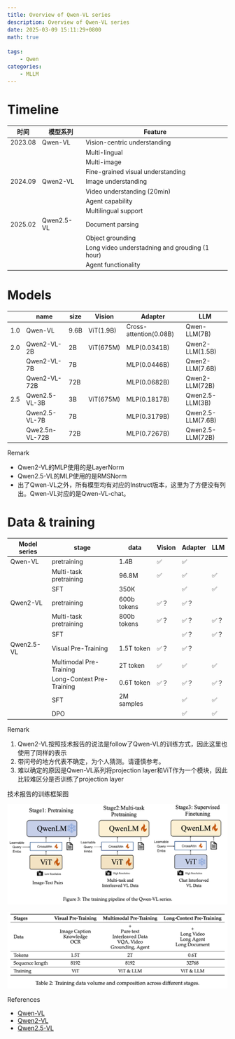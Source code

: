 ```yaml
---
title: Overview of Qwen-VL series
description: Overview of Qwen-VL series
date: 2025-03-09 15:11:29+0800
math: true

tags: 
    - Qwen
categories:
    - MLLM 
---
```


# Timeline

| 时间    | 模型系列   | Feature                                        |
|---------|------------|------------------------------------------------|
| 2023.08 | Qwen-VL    | Vision-centric understanding                   |
|         |            | Multi-lingual                                  |
|         |            | Multi-image                                    |
|         |            | Fine-grained visual understanding              |
| 2024.09 | Qwen2-VL   | Image understanding                            |
|         |            | Video understanding (20min)                    |
|         |            | Agent capability                               |
|         |            | Multilingual support                           |
| 2025.02 | Qwen2.5-VL | Document parsing                               |
|         |            | Object grounding                               |
|         |            | Long video understadning and grouding (1 hour) |
|         |            | Agent functionality                            |

# Models

|     | name           | size | Vision    | Adapter                | LLM               |
|-----|----------------|------|-----------|------------------------|-------------------|
| 1.0 | Qwen-VL        | 9.6B | ViT(1.9B) | Cross-attention(0.08B) | Qwen-LLM(7B)      |
| 2.0 | Qwen2-VL-2B    | 2B   | ViT(675M) | MLP(0.0341B)           | Qwen2-LLM(1.5B)   |
|     | Qwen2-VL-7B    | 7B   |           | MLP(0.0446B)           | Qwen2-LLM(7.6B)   |
|     | Qwen2-VL-72B   | 72B  |           | MLP(0.0682B)           | Qwen2-LLM(72B)    |
| 2.5 | Qwen2.5-VL-3B  | 3B   | ViT(675M) | MLP(0.1817B)           | Qwen2.5-LLM(3B)   |
|     | Qwen2.5-VL-7B  | 7B   |           | MLP(0.3179B)           | Qwen2.5-LLM(7.6B) |
|     | Qwe2.5n-VL-72B | 72B  |           | MLP(0.7267B)           | Qwen2.5-LLM(72B)  |

Remark

- Qwen2-VL的MLP使用的是LayerNorm
- Qwen2.5-VL的MLP使用的是RMSNorm
- 出了Qwen-VL之外，所有模型均有对应的Instruct版本，这里为了方便没有列出。Qwen-VL对应的是Qwen-VL-chat。

# Data & training

| Model series | stage                     | data        | Vision | Adapter | LLM |
|--------------|---------------------------|-------------|--------|---------|-----|
| Qwen-VL      | pretraining               | 1.4B        | ✅      | ✅       |     |
|              | Multi-task pretraining    | 96.8M       | ✅      | ✅       | ✅   |
|              | SFT                       | 350K        |        | ✅       | ✅   |
| Qwen2-VL     | pretraining               | 600b tokens | ✅？    | ✅？     |     |
|              | Multi-task pretraining    | 800b tokens | ✅？    | ✅？     | ✅？ |
|              | SFT                       |             |        | ✅？     | ✅？ |
| Qwen2.5-VL   | Visual Pre-Training       | 1.5T token  | ✅？    | ✅？     |     |
|              | Multimodal Pre-Training   | 2T token    | ✅      | ✅       | ✅   |
|              | Long-Context Pre-Training | 0.6T token  | ✅？    | ✅？     | ✅？ |
|              | SFT                       | 2M samples  |        | ✅       | ✅   |
|              | DPO                       |             |        | ✅       | ✅   |

Remark

1. Qwen2-VL按照技术报告的说法是follow了Qwen-VL的训练方式，因此这里也使用了同样的表示
2. 带问号的地方代表不确定，为个人猜测。请谨慎参考。
3. 难以确定的原因是Qwen-VL系列将projection layer和ViT作为一个模块，因此比较难区分是否训练了projection layer

技术报告的训练框架图

![qwen-vl-training](qwen-vl-training.png)

![qwen2-5-training](qwen2-5-training.png)

References

- [Qwen-VL](https://arxiv.org/pdf/2308.12966)
- [Qwen2-VL](https://arxiv.org/pdf/2409.12191)
- [Qwen2.5-VL](https://arxiv.org/pdf/2502.13923)
